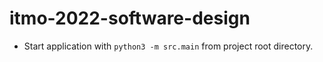 # itmo-2022-software-design

* Start application with `python3 -m src.main` from project root directory.
